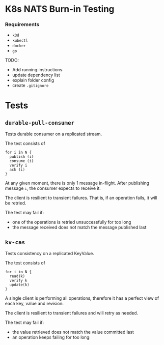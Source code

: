 # K8s NATS Burn-in Testing 

### Requirements
- `k3d`
- `kubectl`
- `docker`
- `go`

TODO:
- Add running instructions
- update dependency list
- explain folder config
- create `.gitignore`

# Tests

## `durable-pull-consumer`

Tests durable consumer on a replicated stream.

The test consists of 

```
for i in N {
  publish (i)
  consume (i)
  verify i
  ack (i)
} 
```

At any given moment, there is only 1 message in-flight.
After publishing message `i`, the consumer expects to receive it.

The client is resilient to transient failures. That is, if an operation fails, it will be retried.

The test may fail if: 
 - one of the operations is retried unsuccessfully for too long
 - the message received does not match the message published last

## `kv-cas`

Tests consistency on a replicated KeyValue.

The test consists of

```
for i in N {
  read(k)
  verify k
  update(k)
} 
```

A single client is performing all operations, therefore it has a perfect view of each key, value and revision.

The client is resilient to transient failures and will retry as needed.

The test may fail if:
- the value retrieved does not match the value committed last
- an operation keeps failing for too long

